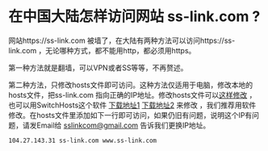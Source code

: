 # 在中国大陆怎样访问网站 ss-link.com ? 
网站https://ss-link.com 被墙了，在大陆有两种方法可以访问https://ss-link.com ，无论哪种方式，都不能用http，都必须用https。

第一种方法就是翻墙，可以VPN或者SS等等，不再赘述。

第二种方法，只修改hosts文件即可访问。这种方法仅适用于电脑，修改本地的hosts文件，把ss-link.com 指向正确的IP地址。修改hosts文件可以[这样修改](http://jingyan.baidu.com/article/5bbb5a1b15c97c13eba1798a.html) ， 也可以用SwitchHosts这个软件 [下载地址1](https://github.com/oldj/SwitchHosts/releases) [下载地址2](https://pan.baidu.com/share/link?shareid=150951&uk=3607385901#list/path=%2F) 来修改 ，我们推荐用软件修改。在hosts文件里添加如下一行即可访问，如果仍旧有问题，说明这个IP有问题，请发Email给 sslinkcom@gmail.com 告诉我们更换IP地址。
```
104.27.143.31 ss-link.com www.ss-link.com 
```


